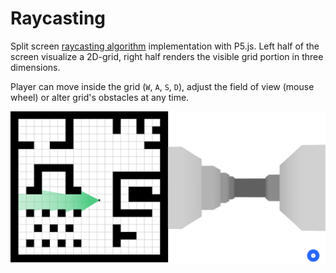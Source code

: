 # Raycasting
Split screen [raycasting algorithm](https://lodev.org/cgtutor/raycasting.html) implementation with P5.js.
Left half of the screen visualize a 2D-grid, right half renders the visible grid portion in three dimensions.

Player can move inside the grid (`W`, `A`, `S`, `D`), adjust the field of view (mouse wheel) or alter grid's obstacles at any time.

![Raycasting execution example](screenshot.png)
